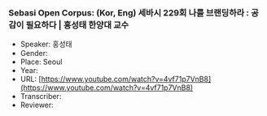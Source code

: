 ### Sebasi Open Corpus: (Kor, Eng) 세바시 229회 나를 브랜딩하라 : 공감이 필요하다 | 홍성태 한양대 교수

- Speaker: 홍성태
- Gender: 
- Place: Seoul
- Year: 
- URL: [https://www.youtube.com/watch?v=4vf71p7VnB8](https://www.youtube.com/watch?v=4vf71p7VnB8)
- Transcriber: 
- Reviewer: 


